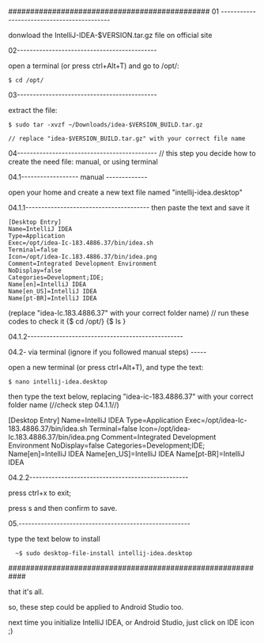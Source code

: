 

############################################## 
01 ------------------------------------------- 

  donwload the IntelliJ-IDEA-$VERSION.tar.gz file on official site

02--------------------------------------------

  open a terminal (or press ctrl+Alt+T) and go to /opt/:

    $ cd /opt/

03-------------------------------------------- 

  extract the file:

    $ sudo tar -xvzf ~/Downloads/idea-$VERSION_BUILD.tar.gz

    // replace "idea-$VERSION_BUILD.tar.gz" with your correct file name

04-------------------------------------------- 
// this step you decide how to create the need file: manual, or using terminal

04.1------------------ manual -------------

  open your home and create a new text file named "intellij-idea.desktop"

04.1.1--------------------------------------- 
then paste the text and save it

    [Desktop Entry]
    Name=IntelliJ IDEA
    Type=Application
    Exec=/opt/idea-Ic-183.4886.37/bin/idea.sh
    Terminal=false
    Icon=/opt/idea-Ic.183.4886.37/bin/idea.png
    Comment=Integrated Development Environment
    NoDisplay=false
    Categories=Development;IDE;
    Name[en]=IntelliJ IDEA
    Name[en_US]=IntelliJ IDEA
    Name[pt-BR]=IntelliJ IDEA

(replace "idea-Ic.183.4886.37" with your correct folder name) 
// run these codes to check it 
    {$ cd /opt/}
    {$ ls }

04.1.2-------------------------------------------------

04.2- via terminal (ignore if you followed manual steps) -----

open a new terminal (or press ctrl+Alt+T), and type the text:

    $ nano intellij-idea.desktop

then type the text below, replacing "idea-ic-183.4886.37"
with your correct folder name (//check step 04.1.1//)


  [Desktop Entry]
  Name=IntelliJ IDEA
  Type=Application
  Exec=/opt/idea-Ic-183.4886.37/bin/idea.sh
  Terminal=false
  Icon=/opt/idea-Ic.183.4886.37/bin/idea.png
  Comment=Integrated Development Environment
  NoDisplay=false
  Categories=Development;IDE;
  Name[en]=IntelliJ IDEA
  Name[en_US]=IntelliJ IDEA
  Name[pt-BR]=IntelliJ IDEA

04.2.2-------------------------------------------------- 

press ctrl+x to exit;

press s and then confirm to save.

05.------------------------------------------------------

type the text below to install

      ~$ sudo desktop-file-install intellij-idea.desktop
############################################################

that it's all.

so, these step could be applied to Android Studio too.

next time you initialize IntelliJ IDEA, or Android Studio, just click on IDE icon ;)
